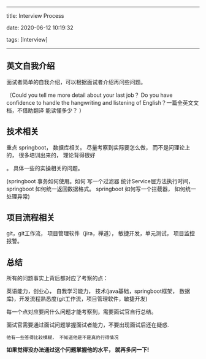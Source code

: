 
  

---

  

title: Interview Process

  

date: 2020-06-12 10:19:32

  

tags: [Interview]

  

---

  
  

## 英文自我介绍

  

面试者简单的自我介绍，可以根据面试者介绍再问些问题。

（Could you tell me more detail about your last job？ Do you have confidence to handle the hangwriting and listening of English？一篇全英文文档，不借助翻译 能读懂多少？ ）

  

  

## 技术相关

  

重点 springboot， 数据库相关。 尽量考察到实际要怎么做， 而不是问理论上的， 很多培训出来的， 理论背得很好

。 具体一些的实操相关的问题。

  

(springboot 事务如何使用。如何 写一个过滤器 统计Service层方法执行时间， springboot 如何统一返回数据格式。 springboot 如何写一个拦截器， 如何统一处理异常)

  

  

## 项目流程相关

  

git，git工作流， 项目管理软件（jira，禅道）， 敏捷开发，单元测试， 项目监控报警。

  
  

## 总结

所有的问题事实上背后都对应了考察的点：

英语能力，创业心， 自我学习能力， 技术(java基础，springboot框架， 数据库)，开发流程熟悉度(git工作流，项目管理软件，敏捷开发)

  

每一个点对应要问什么问题才能考察到，需要面试官自行总结。

  

面试官需要通过面试问题掌握面试者能力，不要出现面试后还在疑惑.

```
他有一些答得比较模糊， 不知道他是不是真的行得情况
```

**如果觉得没办法通过这个问题掌握他的水平， 就再多问一下!**
